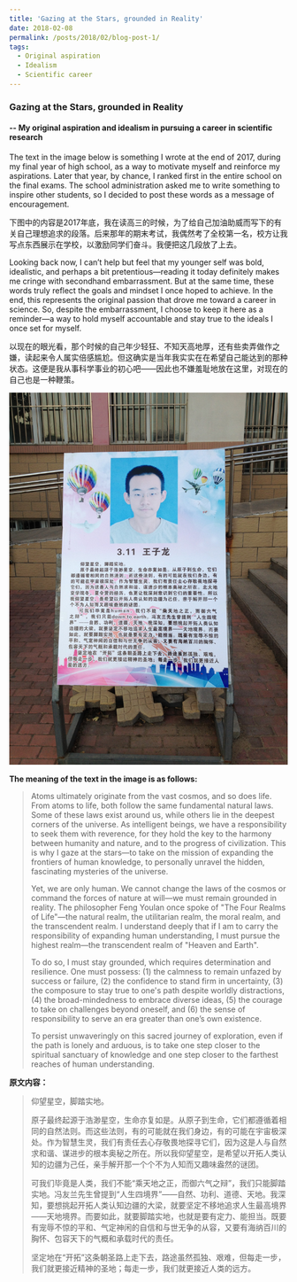 ```yaml
---
title: 'Gazing at the Stars, grounded in Reality'
date: 2018-02-08
permalink: /posts/2018/02/blog-post-1/
tags:
  - Original aspiration
  - Idealism
  - Scientific career
---
```


### Gazing at the Stars, grounded in Reality

#### -- My original aspiration and idealism in pursuing a career in scientific research

The text in the image below is something I wrote at the end of 2017, during my final year of high school, as a way to motivate myself and reinforce my aspirations. Later that year, by chance, I ranked first in the entire school on the final exams. The school administration asked me to write something to inspire other students, so I decided to post these words as a message of encouragement.

下图中的内容是2017年底，我在读高三的时候，为了给自己加油助威而写下的有关自己理想追求的段落。后来那年的期末考试，我偶然考了全校第一名，校方让我写点东西展示在学校，以激励同学们奋斗。我便把这几段放了上去。

Looking back now, I can’t help but feel that my younger self was bold, idealistic, and perhaps a bit pretentious—reading it today definitely makes me cringe with secondhand embarrassment. But at the same time, these words truly reflect the goals and mindset I once hoped to achieve. In the end, this represents the original passion that drove me toward a career in science. So, despite the embarrassment, I choose to keep it here as a reminder—a way to hold myself accountable and stay true to the ideals I once set for myself.

以现在的眼光看，那个时候的自己年少轻狂、不知天高地厚，还有些卖弄做作之嫌，读起来令人属实倍感尴尬。但这确实是当年我实实在在希望自己能达到的那种状态。这便是我从事科学事业的初心吧——因此也不嫌羞耻地放在这里，对现在的自己也是一种鞭策。

![](20180208.JPG)

**The meaning of the text in the image is as follows:**

> Atoms ultimately originate from the vast cosmos, and so does life. From atoms to life, both follow the same fundamental natural laws. Some of these laws exist around us, while others lie in the deepest corners of the universe. As intelligent beings, we have a responsibility to seek them with reverence, for they hold the key to the harmony between humanity and nature, and to the progress of civilization. This is why I gaze at the stars—to take on the mission of expanding the frontiers of human knowledge, to personally unravel the hidden, fascinating mysteries of the universe.
>
> Yet, we are only human. We cannot change the laws of the cosmos or command the forces of nature at will—we must remain grounded in reality. The philosopher Feng Youlan once spoke of "The Four Realms of Life"—the natural realm, the utilitarian realm, the moral realm, and the transcendent realm. I understand deeply that if I am to carry the responsibility of expanding human understanding, I must pursue the highest realm—the transcendent realm of "Heaven and Earth".
>
> To do so, I must stay grounded, which requires determination and resilience. One must possess: (1) the calmness to remain unfazed by success or failure, (2) the confidence to stand firm in uncertainty, (3) the composure to stay true to one's path despite worldly distractions, (4) the broad-mindedness to embrace diverse ideas, (5) the courage to take on challenges beyond oneself, and (6) the sense of responsibility to serve an era greater than one’s own existence.
>
> To persist unwaveringly on this sacred journey of exploration, even if the path is lonely and arduous, is to take one step closer to the spiritual sanctuary of knowledge and one step closer to the farthest reaches of human understanding.

**原文内容：**

> 仰望星空，脚踏实地。
>
> 原子最终起源于浩渺星空，生命亦复如是。从原子到生命，它们都遵循着相同的自然法则。而这些法则，有的可能就在我们身边，有的可能在宇宙极深处。作为智慧生灵，我们有责任去心存敬畏地探寻它们，因为这是人与自然求和谐、谋进步的根本奥秘之所在。所以我仰望星空，是希望以开拓人类认知的边疆为己任，亲手解开那一个个不为人知而又趣味盎然的谜团。
>
> 可我们毕竟是人类，我们不能“乘天地之正，而御六气之辩”，我们只能脚踏实地。冯友兰先生曾提到“人生四境界”——自然、功利、道德、天地。我深知，要想挑起开拓人类认知边疆的大梁，就要坚定不移地追求人生最高境界——天地境界。而要如此，就要脚踏实地，也就是要有定力、能担当。既要有宠辱不惊的平和、气定神闲的自信和与世无争的从容，又要有海纳百川的胸怀、包容天下的气概和承载时代的责任。
>
> 坚定地在“开拓”这条朝圣路上走下去，路途虽然孤独、艰难，但每走一步，我们就更接近精神的圣地；每走一步，我们就更接近人类的远方。
